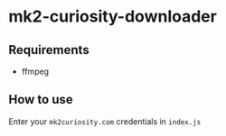 # mk2-curiosity-downloader

## Requirements

- ffmpeg

## How to use

Enter your `mk2curiosity.com` credentials in `index.js`
